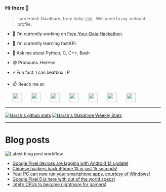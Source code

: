 ### Hi there 👋

> I am Harsh Navdhare, from India :india: . Welcome to my :octocat: profile.

* 🔭 I’m currently working on [Free-Your-Data Hackathon](https://free-your-data.devfolio.co/).
* 🌱 I’m currently learning fastAPI.                
* 💬 Ask me about Python, C, C++, Bash
* 😄 Pronouns: He/Him
* ⚡ Fun fact: I can beatbox : P
* 📫 Reach me at: 
 

    [<img src="https://simpleicons.org/icons/instagram.svg" width="30">](https://www.instagram.com/plus_infinity.hn) &nbsp;&nbsp;&nbsp;&nbsp;&nbsp;&nbsp;
    [<img src="https://simpleicons.org/icons/facebook.svg" width="30">](https://www.facebook.com/harsh.navdhare.infinity) &nbsp;&nbsp;&nbsp;&nbsp;&nbsp;&nbsp; 
    [<img src="https://simpleicons.org/icons/twitter.svg" width="30">](https://twitter.com/hnavdhare) &nbsp;&nbsp;&nbsp;&nbsp;&nbsp;&nbsp; 
    [<img src="https://simpleicons.org/icons/xdadevelopers.svg" width="30">](https://forum.xda-developers.com/member.php?u=8122486) &nbsp;&nbsp;&nbsp;&nbsp;&nbsp;&nbsp; 
    [<img src="https://simpleicons.org/icons/telegram.svg" width="30">](https://t.me/infinitEplus) &nbsp;&nbsp;&nbsp;&nbsp;&nbsp;&nbsp;
    [<img src="https://simpleicons.org/icons/snapchat.svg" width="30">](https://www.snapchat.com/add/plus.infinity) &nbsp;&nbsp;&nbsp;&nbsp;&nbsp;&nbsp; 
    [<img src="https://simpleicons.org/icons/gmail.svg" width="30">](mailto:navdhareharsh2001@gmail.com)
 
<hr>

<a href="https://github.com/infinity-plus/github-readme-stats">
  <img align="center" src="https://github-readme-stats-infinity-plus.vercel.app/api?username=infinity-plus&show_icons=true&count_private=true&theme=dark&include_all_commits=true", alt="Harsh's github stats" />
</a>

<a href="https://wakatime.com/@infinity_plus">
  <img align="center" src="https://github-readme-stats-infinity-plus.vercel.app/api/wakatime?username=infinity_plus&theme=dark&custom_title=Wakatime%20Weekly%20Stats", alt="Harsh's Wakatime Weekly Stats" />
</a>

<hr>

# Blog posts

![Latest blog post workflow](https://github.com/infinity-plus/infinity-plus/workflows/Latest%20blog%20post%20workflow/badge.svg)

<!-- BLOG-POST-LIST:START -->
- [Google Pixel devices are lagging with Android 12 update!](https://spadebee.com/2021/10/23/google-pixel-devices-are-lagging-with-android-12-update/?utm_source=rss&utm_medium=rss&utm_campaign=google-pixel-devices-are-lagging-with-android-12-update)
- [Chinese hackers hack iPhone 13 in just 15 seconds!](https://spadebee.com/2021/10/22/chinese-hackers-hack-iphone-13-in-just-15-seconds/?utm_source=rss&utm_medium=rss&utm_campaign=chinese-hackers-hack-iphone-13-in-just-15-seconds)
- [Your PC can now run your smartphone apps, courtesy of Windows!](https://spadebee.com/2021/10/21/your-pc-can-now-run-your-smartphone-apps-courtesy-of-windows/?utm_source=rss&utm_medium=rss&utm_campaign=your-pc-can-now-run-your-smartphone-apps-courtesy-of-windows)
- [Google Pixel 6 is here with out of the world specs!](https://spadebee.com/2021/10/19/google-pixel-6-is-here-with-out-of-the-world-specs/?utm_source=rss&utm_medium=rss&utm_campaign=google-pixel-6-is-here-with-out-of-the-world-specs)
- [Intel’s CPUs to become nightmare for gamers!](https://spadebee.com/2021/10/17/intels-cpus-to-become-nightmare-for-gamers/?utm_source=rss&utm_medium=rss&utm_campaign=intels-cpus-to-become-nightmare-for-gamers)
<!-- BLOG-POST-LIST:END -->
